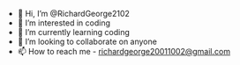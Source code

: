 - 👋 Hi, I’m @RichardGeorge2102
- 👀 I’m interested in coding
- 🌱 I’m currently learning coding
- 💞️ I’m looking to collaborate on anyone
- 📫 How to reach me - richardgeorge20011002@gmail.com

<!---
RichardGeorge2102/RichardGeorge2102 is a ✨ special ✨ repository because its `README.md` (this file) appears on your GitHub profile.
You can click the Preview link to take a look at your changes.
--->
